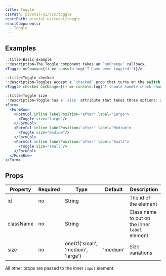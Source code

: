 ```yaml
---
title: Toggle
cssPath: pivotal-ui/css/toggle
reactPath: pivotal-ui/react/toggle
reactComponents:
  - Toggle
---
```


## Examples

```jsx
::title=Basic example
::description=The Toggle component takes an `onChange` callback.
<Toggle onChange={() => console.log('I have been toggled!')}/>
```

```jsx
::title=Toggle checked
::description=Toggles accept a `checked` prop that turns on the switch. Note that you must handle the addition and removal of the `checked` property yourself.
<Toggle checked onChange={() => console.log('I should handle check changes!')}/>
```

```jsx
::title=Toggle size
::description=Toggle has a `size` attribute that takes three options: small, medium (default), and large.
<Form>
  <FormRow>
    <FormCol inline labelPosition="after" label="Large">
      <Toggle size="large"/>
    </FormCol>
    <FormCol inline labelPosition="after" label="Medium">
      <Toggle size="medium"/>
    </FormCol>
    <FormCol inline labelPosition="after" label="Small">
      <Toggle size="small"/>
    </FormCol>
  </FormRow>
</Form>
```

## Props

Property       | Required | Type                              | Default  | Description
---------------|----------|-----------------------------------|----------|------------
id             | no       | String                            |          | The id of the element
className      | no       | String                            |          | Class name to put on the inner `label` element
size           | no       | oneOf('small', 'medium', 'large') | 'medium' | Size variations

All other props are passed to the inner `input` element.